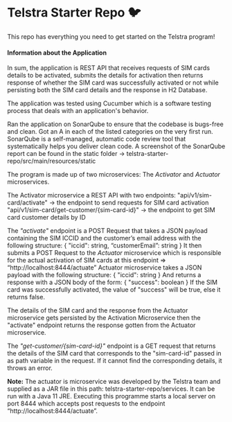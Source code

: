 # Telstra Starter Repo :bird:

This repo has everything you need to get started on the Telstra program!

#### Information about the Application
In sum, the application is REST API that receives requests of SIM cards details to be activated, 
submits the details for activation then returns response of whether the SIM card was successfully activated or not 
while persisting both the SIM card details and the response in H2 Database.

The application was tested using Cucumber which is a software testing process that deals with an application's behavior.

Ran the application on SonarQube to ensure that the codebase is bugs-free and clean. Got an A in each of the listed categories on the very first run.
SonarQube is a self-managed, automatic code review tool that systematically helps you deliver clean code.
A screenshot of the SonarQube report can be found in the static folder -> telstra-starter-repo/src/main/resources/static


The program is made up of two microservices: The *Activator* and *Actuator* microservices.

The Activator microservice a REST API with two endpoints: 
"api/v1/sim-card/activate" -> the endpoint to send requests for SIM card activation
"api/v1/sim-card/get-customer/{sim-card-id}" -> the endpoint to get SIM card customer details by ID


The *"activate"* endpoint is a POST Request that takes a JSON payload containing the SIM ICCID and the customer’s email address with the following structure:
{
"iccid": string,
“customerEmail”: string
}
It then submits a POST Request to the *Actuator* microservice which is responsible for the actual activation of SIM cards at this endpoint =>  “http://localhost:8444/actuate”
Actuator microservice takes a JSON payload with the following structure:
{
"iccid": string
}
And returns a response with a JSON body of the form:
{
"success": boolean
}
If the SIM card was successfully activated, the value of "success" will be true, else it returns false.

The details of the SIM card and the response from the Actuator microservice gets persisted by the Activation Microservice 
then the "activate" endpoint returns the response gotten from the Actuator microservice. 


The *"get-customer/{sim-card-id}"* endpoint is a GET request that returns the details of the SIM card that corresponds to 
the "sim-card-id" passed in as path variable in the request. If it cannot find the corresponding details, it throws an error.


__Note:__
The actuator is microservice was developed by the Telstra team and supplied as a JAR file in this path: telstra-starter-repo/services. 
It can be run with a Java 11 JRE. Executing this programme starts a local server on port 8444 which accepts post requests to the endpoint “http://localhost:8444/actuate”.

